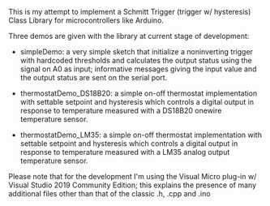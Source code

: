 This is my attempt to implement a Schmitt Trigger (trigger w/ hysteresis) Class Library for microcontrollers like Arduino.

Three demos are given with the library at current stage of development:

- simpleDemo: a very simple sketch that initialize a noninverting trigger with hardcoded thresholds and calculates the output status using the signal on A0 as input; informative messages giving the input value and the output status are sent on the serial port.

- thermostatDemo_DS18B20: a simple on-off thermostat implementation with settable setpoint and hysteresis which controls a digital output in response to temperature measured with a DS18B20 onewire temperature sensor.

- thermostatDemo_LM35: a simple on-off thermostat implementation with settable setpoint and hysteresis which controls a digital output in response to temperature measured with a LM35 analog output temperature sensor.


Please note that for the development I'm using the Visual Micro plug-in w/ Visual Studio 2019 Community Edition; this explains the presence of many additional files other than that of the classic .h, .cpp and .ino
